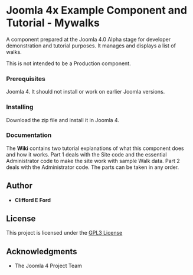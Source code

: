 # Joomla 4x Example Component and Tutorial - Mywalks

A component prepared at the Joomla 4.0 Alpha stage for 
developer demonstration and tutorial purposes. 
It manages and displays a list of walks.

This is not intended to be a Production component.

### Prerequisites

Joomla 4. It should not install or work on earlier Joomla versions.

### Installing

Download the zip file and install it in Joomla 4.

### Documentation

The **Wiki** contains two tutorial explanations of what this component does and how it works. Part 1 deals with the Site code and the essential Administrator code to make the site work with sample Walk data. Part 2 deals with the Administrator code. The parts can be taken in any order.

## Author

* **Clifford E Ford**

## License

This project is licensed under the [GPL3 License](http://www.gnu.org/licenses/gpl-3.0.html)

## Acknowledgments

* The Joomla 4 Project Team


